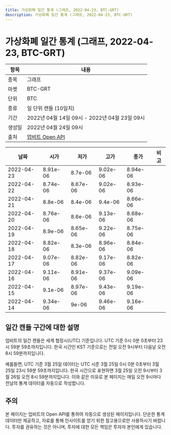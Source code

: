 ```yaml
---
title: 가상화폐 일간 통계 (그래프, 2022-04-23, BTC-GRT)
description: 가상화폐 일간 통계 (그래프, 2022-04-23, BTC-GRT)
---
```



가상화폐 일간 통계 (그래프, 2022-04-23, BTC-GRT)
===

|항목|내용|
|--|--|
|종목|그래프|
|마켓|BTC-GRT|
|단위|BTC|
|종류|일 단위 캔들 (10일치)|
|기간|2022년 04월 14일 09시 - 2022년 04월 23일 09시|
|생성일|2022년 04월 24일 09시|
|출처|[업비트 Open API](https://docs.upbit.com)|


|날짜|시가|저가|고가|종가|비고|
|--|--|--|--|--|--|
|2022-04-23|8.91e-06|8.7e-06|9.02e-06|8.94e-06|    |
|2022-04-22|8.74e-06|8.67e-06|9.02e-06|8.93e-06|    |
|2022-04-21|8.8e-06|8.4e-06|9.4e-06|8.66e-06|    |
|2022-04-20|8.76e-06|8.6e-06|9.13e-06|8.68e-06|    |
|2022-04-19|8.9e-06|8.65e-06|9.22e-06|8.75e-06|    |
|2022-04-18|8.82e-06|8.3e-06|8.96e-06|8.84e-06|    |
|2022-04-17|9.07e-06|8.82e-06|9.17e-06|8.82e-06|    |
|2022-04-16|9.11e-06|8.91e-06|9.37e-06|9.09e-06|    |
|2022-04-15|9.1e-06|8.97e-06|9.43e-06|9.19e-06|    |
|2022-04-14|9.34e-06|9e-06|9.46e-06|9.16e-06|    |


일간 캔들 구간에 대한 설명
---


업비트의 일간 캔들은 세계 협정시(UTC) 기준입니다. 
UTC 기준 0시 0분 0초부터 23시 59분 59초까지입니다. 
한국 시간인 KST 기준으로는 전일 오전 9시부터 다음날 오전 8시 59분까지입니다. 


예를들면, UTC 기준 3월 25일 데이터는 UTC 시준 3월 25일 0시 0분 0초부터 3월 25일 23시 59분 59초까지입니다. 
한국 시간으로 표현하면 3월 25일 오전 9시부터 3월 26일 오전 8시 59분까지입니다. 
이와 같은 이유로 본 페이지는 매일 오전 9시마다 전날의 통계 데이터를 자동으로 작성합니다. 


주의
---


본 페이지는 업비트의 Open API를 통하여 자동으로 생성된 페이지입니다. 
단순한 통계 데이터만 제공하고, 자료를 통해 인사이트를 얻기 위한 참고용으로만 사용하시기 바랍니다. 
투자를 권유하는 것은 아니며, 투자에 대한 모든 책임은 투자자 본인에게 있습니다. 
